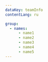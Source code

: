 ```yaml
---
dataKey: teamInfo
contentLang: ru

group:
  - names:
      - name1
      - name2
      - name3
      - name4
      - name5
---
```

